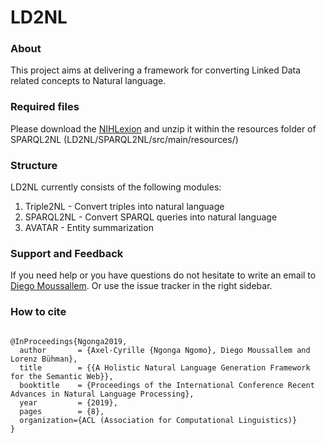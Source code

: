 LD2NL
========= 

### About
This project aims at delivering a framework for converting Linked Data related concepts to Natural language.

### Required files 

Please download the <a href="https://hobbitdata.informatik.uni-leipzig.de/LD2NL/NIHLexicon.zip">NIHLexion</a> and unzip it within the resources folder of SPARQL2NL (LD2NL/SPARQL2NL/src/main/resources/)
 
### Structure

LD2NL currently consists of the following modules:

1. Triple2NL - Convert triples into natural language
2. SPARQL2NL - Convert SPARQL queries into natural language
3. AVATAR - Entity summarization


### Support and Feedback
If you need help or you have questions do not hesitate to write an email to  <a href="mailto:diego.moussallem@uni-paderborn.de">Diego Moussallem</a>. Or use the issue tracker in the right sidebar.

### How to cite
```Tex

@InProceedings{Ngonga2019,
  author       = {Axel-Cyrille {Ngonga Ngomo}, Diego Moussallem and Lorenz Bühman},
  title        = {{A Holistic Natural Language Generation Framework for the Semantic Web}},
  booktitle    = {Proceedings of the International Conference Recent Advances in Natural Language Processing},
  year         = {2019},
  pages        = {8},
  organization={ACL (Association for Computational Linguistics)}
}
```
